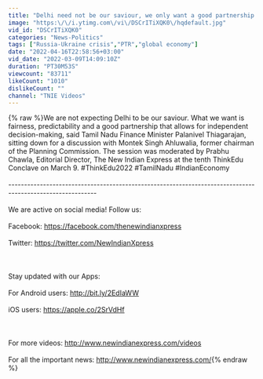 ```yaml
---
title: "Delhi need not be our saviour, we only want a good partnership: Palanivel Thiagarajan"
image: "https:\/\/i.ytimg.com\/vi\/DSCrITiXQK0\/hqdefault.jpg"
vid_id: "DSCrITiXQK0"
categories: "News-Politics"
tags: ["Russia-Ukraine crisis","PTR","global economy"]
date: "2022-04-16T22:58:56+03:00"
vid_date: "2022-03-09T14:09:10Z"
duration: "PT30M53S"
viewcount: "83711"
likeCount: "1010"
dislikeCount: ""
channel: "TNIE Videos"
---
```

{% raw %}We are not expecting Delhi to be our saviour. What we want is fairness, predictability and a good partnership that allows for independent decision-making, said Tamil Nadu Finance Minister Palanivel Thiagarajan, sitting down for a discussion with Montek Singh Ahluwalia, former chairman of the Planning Commission. The session was moderated by Prabhu Chawla, Editorial Director, The New Indian Express at the tenth ThinkEdu Conclave on March 9. #ThinkEdu2022 #TamilNadu #IndianEconomy <br /><br />----------------------------------------------------------------------------------------------------------<br /><br />We are active on social media! Follow us:<br /><br />Facebook: <a rel="nofollow" target="blank" href="https://facebook.com/thenewindianxpress">https://facebook.com/thenewindianxpress</a> <br /><br />Twitter: <a rel="nofollow" target="blank" href="https://twitter.com/NewIndianXpress">https://twitter.com/NewIndianXpress</a><br /><br /><br /><br />Stay updated with our Apps: <br /><br />For Android users: <a rel="nofollow" target="blank" href="http://bit.ly/2EdIaWW">http://bit.ly/2EdIaWW</a><br /><br />iOS users: <a rel="nofollow" target="blank" href="https://apple.co/2SrVdHf">https://apple.co/2SrVdHf</a><br /><br /><br /><br />For more videos: <a rel="nofollow" target="blank" href="http://www.newindianexpress.com/videos">http://www.newindianexpress.com/videos</a><br /><br />For all the important news: <a rel="nofollow" target="blank" href="http://www.newindianexpress.com/">http://www.newindianexpress.com/</a>{% endraw %}
